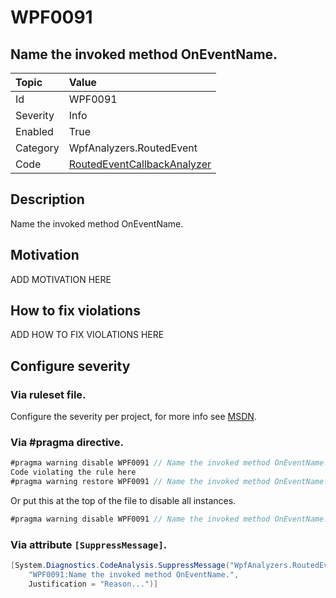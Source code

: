 # WPF0091
## Name the invoked method OnEventName.

| Topic    | Value
| :--      | :--
| Id       | WPF0091
| Severity | Info
| Enabled  | True
| Category | WpfAnalyzers.RoutedEvent
| Code     | [RoutedEventCallbackAnalyzer]([RoutedEventCallbackAnalyzer](https://github.com/DotNetAnalyzers/WpfAnalyzers/blob/master/WpfAnalyzers/Analyzers/RoutedEventCallbackAnalyzer.cs))

## Description

Name the invoked method OnEventName.

## Motivation

ADD MOTIVATION HERE

## How to fix violations

ADD HOW TO FIX VIOLATIONS HERE

<!-- start generated config severity -->
## Configure severity

### Via ruleset file.

Configure the severity per project, for more info see [MSDN](https://msdn.microsoft.com/en-us/library/dd264949.aspx).

### Via #pragma directive.
```C#
#pragma warning disable WPF0091 // Name the invoked method OnEventName.
Code violating the rule here
#pragma warning restore WPF0091 // Name the invoked method OnEventName.
```

Or put this at the top of the file to disable all instances.
```C#
#pragma warning disable WPF0091 // Name the invoked method OnEventName.
```

### Via attribute `[SuppressMessage]`.

```C#
[System.Diagnostics.CodeAnalysis.SuppressMessage("WpfAnalyzers.RoutedEvent", 
    "WPF0091:Name the invoked method OnEventName.", 
    Justification = "Reason...")]
```
<!-- end generated config severity -->